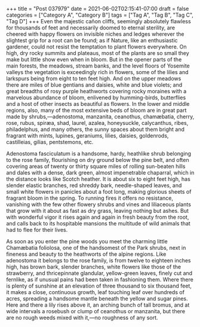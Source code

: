 +++
title = "Post 037979"
date = 2021-06-02T02:15:41-07:00
draft = false
categories = ["Category A", "Category B"]
tags = ["Tag A", "Tag B", "Tag C", "Tag D"]
+++
Even the majestic cañon cliffs, seemingly absolutely flawless for thousands of feet and necessarily doomed to eternal sterility, are cheered with happy flowers on invisible niches and ledges wherever the slightest grip for a root can be found; as if Nature, like an enthusiastic gardener, could not resist the temptation to plant flowers everywhere. On high, dry rocky summits and plateaus, most of the plants are so small they make but little show even when in bloom. But in the opener parts of the main forests, the meadows, stream banks, and the level floors of Yosemite valleys the vegetation is exceedingly rich in flowers, some of the lilies and larkspurs being from eight to ten feet high. And on the upper meadows there are miles of blue gentians and daisies, white and blue violets; and great breadths of rosy purple heathworts covering rocky moraines with a marvelous abundance of bloom, enlivened by humming-birds, butterflies and a host of other insects as beautiful as flowers. In the lower and middle regions, also, many of the most extensive beds of bloom are in great part made by shrubs,—adenostoma, manzanita, ceanothus, chamæbatia, cherry, rose, rubus, spiræa, shad, laurel, azalea, honeysuckle, calycanthus, ribes, philadelphus, and many others, the sunny spaces about them bright and fragrant with mints, lupines, geraniums, lilies, daisies, goldenrods, castilleias, gilias, pentstemons, etc.

Adenostoma fasciculatum is a handsome, hardy, heathlike shrub belonging to the rose family, flourishing on dry ground below the pine belt, and often covering areas of twenty or thirty square miles of rolling sun-beaten hills and dales with a dense, dark green, almost impenetrable chaparral, which in the distance looks like Scotch heather. It is about six to eight feet high, has slender elastic branches, red shreddy bark, needle-shaped leaves, and small white flowers in panicles about a foot long, making glorious sheets of fragrant bloom in the spring. To running fires it offers no resistance, vanishing with the few other flowery shrubs and vines and liliaceous plants that grow with it about as fast as dry grass, leaving nothing but ashes. But with wonderful vigor it rises again and again in fresh beauty from the root, and calls back to its hospitable mansions the multitude of wild animals that had to flee for their lives.

As soon as you enter the pine woods you meet the charming little Chamæbatia foliolosa, one of the handsomest of the Park shrubs, next in fineness and beauty to the heathworts of the alpine regions. Like adenostoma it belongs to the rose family, is from twelve to eighteen inches high, has brown bark, slender branches, white flowers like those of the strawberry, and thricepinnate glandular, yellow-green leaves, finely cut and fernlike, as if unusual pains had been taken in fashioning them. Where there is plenty of sunshine at an elevation of three thousand to six thousand feet, it makes a close, continuous growth, leaf touching leaf over hundreds of acres, spreading a handsome mantle beneath the yellow and sugar pines. Here and there a lily rises above it, an arching bunch of tall bromus, and at wide intervals a rosebush or clump of ceanothus or manzanita, but there are no rough weeds mixed with it,—no roughness of any sort.
